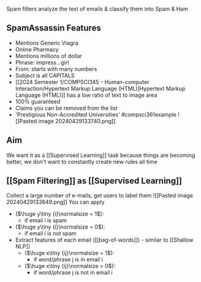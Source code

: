 Spam filters analyze the text of emails & classify them into Spam & Ham
## SpamAssassin Features
- Mentions Generic Viagra
- Online Pharmacy
- Mentions millions of dollar
- Phrase: impress...girl
- From: starts with many numbers
- Subject is all CAPITALS
- [[2024 Semester 1/COMPSCI345 - Human-computer Interaction/Hypertext Markup Language (HTML)|Hypertext Markup Language (HTML)]] has a low ratio of text to image area
- 100% guaranteed
- Claims you can be removed from the list
- 'Prestigious Non-Accredited Universities'
#compsci361example ![[Pasted image 20240429133740.png]]

## Aim
We want it as a [[Supervised Learning]] task because things are becoming better, we don't want to constantly create new rules all time

## [[Spam Filtering]] as [[Supervised Learning]]
Collect a large number of e-mails, get users to label them
![[Pasted image 20240429133849.png]]
You can apply 
- ($\huge y\tiny {i}\normalsize = 1$):
	- if email i is spam
- ($\huge y\tiny {i}\normalsize = 0$):
	- if email i is not spam
- Extract features of each email ([[bag-of-words]]) - similar to [[Shallow NLP]]
	- ($\huge x\tiny {ij}\normalsize = 1$):
		- if word/phrase j is in email i
	- ($\huge x\tiny {ij}\normalsize = 0$):
		- if word/phrase j is not in email i
